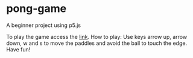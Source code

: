 # pong-game
A beginner project using p5.js

To play the game access the [link](https://editor.p5js.org/HeloisaMoraes/full/TZgnwMdZE).
How to play: Use keys arrow up, arrow down, w and s to move the paddles and avoid the ball to touch the edge.
Have fun!
